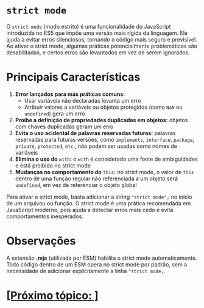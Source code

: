 # `strict mode`

O `strict mode` (modo estrito) é uma funcionalidade do JavaScript introduzida no ES5 que impõe uma versão mais rígida da linguagem. Ele ajuda a evitar erros silenciosos, tornando o código mais seguro e previsível. Ao ativar o strict mode, algumas práticas potencialmente problemáticas são desabilitadas, e certos erros são levantados em vez de serem ignorados.

# Principais Características

1. **Error lançados para más práticas comuns:**
    - Usar variáveis não declaradas levanta um erro
    - Atribuir valores a variáveis ou objetos protegidos (como `NaN` ou `undefined`) gera um erro
2. **Proíbe a definição de propriedades duplicadas em objetos:** objetos com chaves duplicadas geram um erro
3. **Evita o uso acidental de palavras reservadas futuras:** palavras reservadas para futuras versões, como `implements`, `interface`, `package`, `private`, `protected`, `etc`., não podem ser usadas como nomes de variáveis
4. **Elimina o uso do** `with`**:** o `with` é considerado uma fonte de ambiguidades e está proibido no strict mode
5. **Mudanças no comportamento do** `this`**:** no strict mode, o valor de `this` dentro de uma função regular não referenciada a um objeto será `undefined`, em vez de referenciar o objeto global

Para ativar o strict mode, basta adicionar a string `"strict mode";` no início de um arquivou ou função. O strict mode é uma prática recomendada em JavaScript moderno, pois ajuda a detectar erros mais cedo e evita comportamentos inesperados.

# Observações

A extensão **.mjs** (utilizada por ESM) habilita o strict mode automaticamente. Todo código dentro de um ESM opera no strict mode por padrão, sem a necessidade de adicionar explicitamente a linha `"strict mode;`.

# [[Próximo tópico: ]]() <!-- TODO: definir o próximo tópico -->